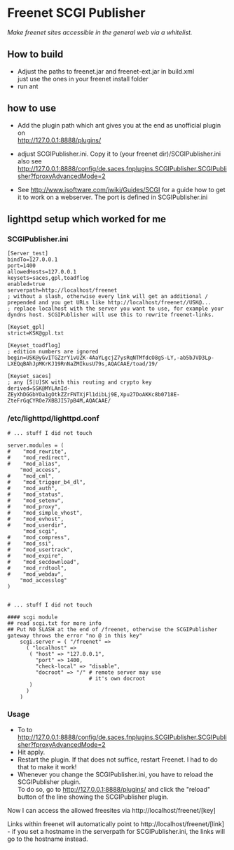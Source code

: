 # Freenet SCGI Publisher

*Make freenet sites accessible in the general web via a whitelist.*

## How to build

- Adjust the paths to freenet.jar and freenet-ext.jar in build.xml  
  just use the ones in your freenet install folder
- run ant

## how to use

- Add the plugin path which ant gives you at the end as unofficial plugin on  
  <http://127.0.0.1:8888/plugins/>

- adjust SCGIPublisher.ini. Copy it to (your freenet dir)/SCGIPublisher.ini  
  also see <http://127.0.0.1:8888/config/de.saces.fnplugins.SCGIPublisher.SCGIPublisher?fproxyAdvancedMode=2>

- See http://www.jsoftware.com/jwiki/Guides/SCGI for a guide how to get it to work on a webserver. 
  The port is defined in SCGIPublisher.ini

## lighttpd setup which worked for me

### SCGIPublisher.ini

    [Server_test]
    bindTo=127.0.0.1
    port=1400
    allowedHosts=127.0.0.1
    keysets=saces,gpl,toadflog
    enabled=true
    serverpath=http://localhost/freenet
    ; without a slash, otherwise every link will get an additional / prepended and you get URLs like http://localhost/freenet//USK@...
    ; replace localhost with the server you want to use, for example your dyndns host. SCGIPublisher will use this to rewrite freenet-links.
    
    [Keyset_gpl]  
    strict=KSK@gpl.txt
    
    [Keyset_toadflog]
    ; edition numbers are ignored
    begin=USK@yGvITGZzrY1vUZK-4AaYLgcjZ7ysRqNTMfdcO8gS-LY,-ab5bJVD3Lp-LXEQqBAhJpMKrKJ19RnNaZMIkusU79s,AQACAAE/toad/19/
    
    [Keyset_saces]
    ; any [S|U]SK with this routing and crypto key
    derived=SSK@MYLAnId-ZEyXhDGGbYOa1gOtkZZrFNTXjFl1dibLj9E,Xpu27DoAKKc8b0718E-ZteFrGqCYROe7XBBJI57pB4M,AQACAAE/


### /etc/lighttpd/lighttpd.conf

    # ... stuff I did not touch
    
    server.modules = (
    #    "mod_rewrite",
    #    "mod_redirect",
    #    "mod_alias",
        "mod_access",
    #    "mod_cml",
    #    "mod_trigger_b4_dl",
    #    "mod_auth",
    #    "mod_status",
    #    "mod_setenv",
    #    "mod_proxy",
    #    "mod_simple_vhost",
    #    "mod_evhost",
    #    "mod_userdir",
         "mod_scgi",
    #    "mod_compress",
    #    "mod_ssi",
    #    "mod_usertrack",
    #    "mod_expire",
    #    "mod_secdownload",
    #    "mod_rrdtool",
    #    "mod_webdav",
        "mod_accesslog"
    )
    
    
    # ... stuff I did not touch
    
    #### scgi module
    ## read scgi.txt for more info
    ## Put NO SLASH at the end of /freenet, otherwise the SCGIPublisher gateway throws the error "no @ in this key"
        scgi.server = ( "/freenet" =>
          ( "localhost" =>
           ( "host" => "127.0.0.1",
             "port" => 1400,
             "check-local" => "disable",
             "docroot" => "/" # remote server may use 
                              # it's own docroot
           )
          )
        )


### Usage

- To to http://127.0.0.1:8888/config/de.saces.fnplugins.SCGIPublisher.SCGIPublisher?fproxyAdvancedMode=2
- Hit apply.
- Restart the plugin. If that does not suffice, restart Freenet. I had to do that to make it work!
- Whenever you change the SCGIPublisher.ini, you have to reload the SCGIPublisher plugin.  
  To do so, go to http://127.0.0.1:8888/plugins/ and click the "reload" button of the line showing the SCGIPublisher plugin.

Now I can access the allowed freesites via http://localhost/freenet/[key]

Links within freenet will automatically point to http://localhost/freenet/[link] - if you set a hostname in the serverpath for SCGIPublisher.ini, the links will go to the hostname 
instead.
